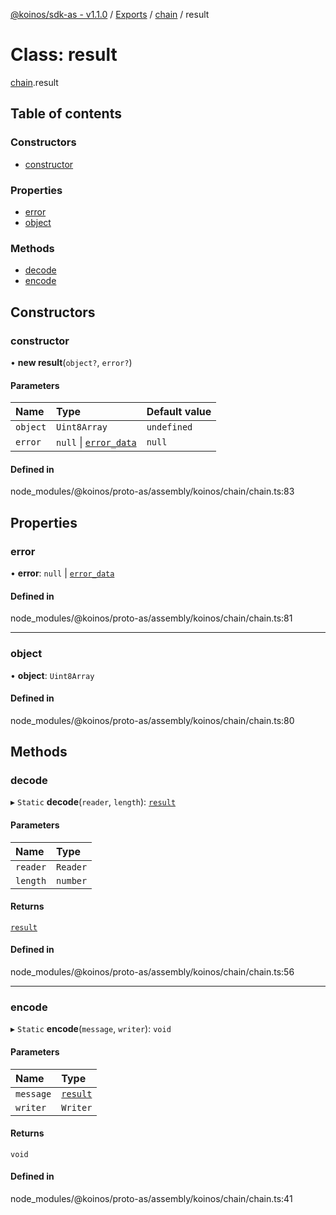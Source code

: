 [@koinos/sdk-as - v1.1.0](../README.md) / [Exports](../modules.md) / [chain](../modules/chain.md) / result

# Class: result

[chain](../modules/chain.md).result

## Table of contents

### Constructors

- [constructor](chain.result.md#constructor)

### Properties

- [error](chain.result.md#error)
- [object](chain.result.md#object)

### Methods

- [decode](chain.result.md#decode)
- [encode](chain.result.md#encode)

## Constructors

### constructor

• **new result**(`object?`, `error?`)

#### Parameters

| Name | Type | Default value |
| :------ | :------ | :------ |
| `object` | `Uint8Array` | `undefined` |
| `error` | ``null`` \| [`error_data`](chain.error_data.md) | `null` |

#### Defined in

node_modules/@koinos/proto-as/assembly/koinos/chain/chain.ts:83

## Properties

### error

• **error**: ``null`` \| [`error_data`](chain.error_data.md)

#### Defined in

node_modules/@koinos/proto-as/assembly/koinos/chain/chain.ts:81

___

### object

• **object**: `Uint8Array`

#### Defined in

node_modules/@koinos/proto-as/assembly/koinos/chain/chain.ts:80

## Methods

### decode

▸ `Static` **decode**(`reader`, `length`): [`result`](chain.result.md)

#### Parameters

| Name | Type |
| :------ | :------ |
| `reader` | `Reader` |
| `length` | `number` |

#### Returns

[`result`](chain.result.md)

#### Defined in

node_modules/@koinos/proto-as/assembly/koinos/chain/chain.ts:56

___

### encode

▸ `Static` **encode**(`message`, `writer`): `void`

#### Parameters

| Name | Type |
| :------ | :------ |
| `message` | [`result`](chain.result.md) |
| `writer` | `Writer` |

#### Returns

`void`

#### Defined in

node_modules/@koinos/proto-as/assembly/koinos/chain/chain.ts:41
